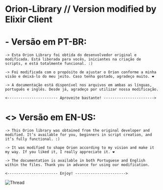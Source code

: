 # Orion-Library // Version modified by Elixir Client

# - Versão em PT-BR:

```
-> Esta Orion Library foi obtida do desenvolvedor original e modificada. Está liberada para vocês, iniciantes na criação de scripts, e está totalmente funcional. :)

-> Foi modificada com o propósito de ajustar o Orion conforme a minha visão e deixá-lo do meu jeito. Caso tenha gostado, agradeço muito. ❤️

-> A documentação está disponível nos arquivos em ambas as línguas, português e inglês. Desde já, agradeço por utilizar nossa modificação.

<----------------------- Aproveite bastante! ----------------------->
```

# <> Versão em EN-US:

```
-> This Orion library was obtained from the original developer and modified. It’s available for you, beginners in script creation, and it’s fully functional. :)

-> It was modified to shape Orion according to my vision and make it my way. If you liked it, I really appreciate it. ❤️

-> The documentation is available in both Portuguese and English within the files. Thank you in advance for using our modification.

<----------------------- Enjoy! ----------------------->
```

![Thread](https://user-images.githubusercontent.com/77512805/164973978-31f19af4-528a-4af0-9ba8-21bc22e668ef.png)
